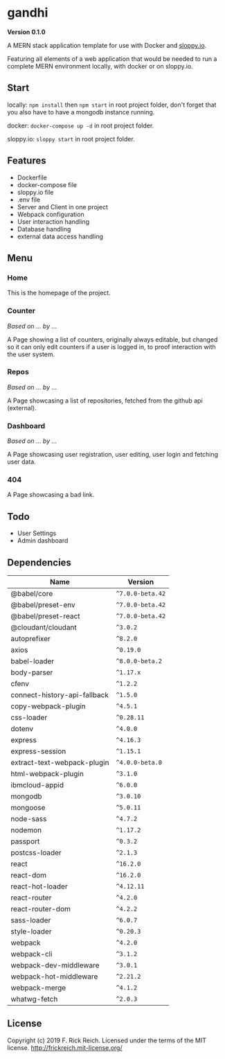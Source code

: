 # gandhi

**Version 0.1.0**

A MERN stack application template for use with Docker and [sloppy.io](http://www.sloppy.io).

Featuring all elements of a web application that would be needed to run a complete MERN environment locally, with docker or on sloppy.io.

## Start

locally: `npm install` then `npm start` in root project folder, don't forget that you also have to have a mongodb instance running.

docker: `docker-compose up -d` in root project folder.

sloppy.io: `sloppy start` in root project folder.

## Features

- Dockerfile
- docker-compose file
- sloppy.io file
- .env file
- Server and Client in one project
- Webpack configuration
- User interaction handling
- Database handling
- external data access handling

## Menu

### Home

This is the homepage of the project.

### Counter

*Based on ... by ...*

A Page showing a list of counters, originally always editable, but changed so it can only edit counters if a user is logged in, to proof interaction with the user system.

### Repos

*Based on ... by ...*

A Page showcasing a list of repositories, fetched from the github api (external).

### Dashboard

*Based on ... by ...*

A Page showcasing user registration, user editing, user login and fetching user data.

### 404

A Page showcasing a bad link.

## Todo

- User Settings
- Admin dashboard

## Dependencies

| Name                         | Version            |
| ---------------------------- | -------------------|
| @babel/core                  | `^7.0.0-beta.42`   |
| @babel/preset-env            | `^7.0.0-beta.42`   |
| @babel/preset-react          | `^7.0.0-beta.42`   |
| @cloudant/cloudant           | `^3.0.2`           |
| autoprefixer                 | `^8.2.0`           |
| axios                        | `^0.19.0`          |
| babel-loader                 | `^8.0.0-beta.2`    |
| body-parser                  | `^1.17.x`          |
| cfenv                        | `^1.2.2`           |
| connect-history-api-fallback | `^1.5.0`           |
| copy-webpack-plugin          | `^4.5.1`           |
| css-loader                   | `^0.28.11`         |
| dotenv                       | `^4.0.0`           |
| express                      | `^4.16.3`          |
| express-session              | `^1.15.1`          |
| extract-text-webpack-plugin  | `^4.0.0-beta.0`    |
| html-webpack-plugin          | `^3.1.0`           |
| ibmcloud-appid               | `^6.0.0`           |
| mongodb                      | `^3.0.10`          |
| mongoose                     | `^5.0.11`          |
| node-sass                    | `^4.7.2`           |
| nodemon                      | `^1.17.2`          |
| passport                     | `^0.3.2`           |
| postcss-loader               | `^2.1.3`           |
| react                        | `^16.2.0`          |
| react-dom                    | `^16.2.0`          |
| react-hot-loader             | `^4.12.11`         |
| react-router                 | `^4.2.0`           |
| react-router-dom             | `^4.2.2`           |
| sass-loader                  | `^6.0.7`           |
| style-loader                 | `^0.20.3`          |
| webpack                      | `^4.2.0`           |
| webpack-cli                  | `^3.1.2`           |
| webpack-dev-middleware       | `^3.0.1`           |
| webpack-hot-middleware       | `^2.21.2`          |
| webpack-merge                | `^4.1.2`           |
| whatwg-fetch                 | `^2.0.3`           |

## License

Copyright (c) 2019 F. Rick Reich. Licensed under the terms of the MIT license. http://frickreich.mit-license.org/